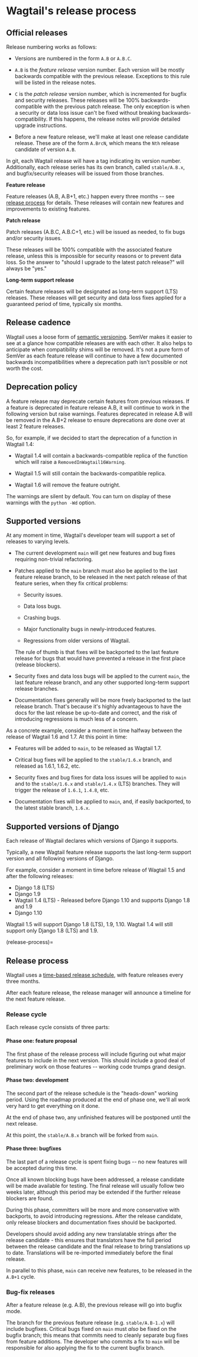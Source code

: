 # Wagtail's release process

## Official releases

Release numbering works as follows:

-   Versions are numbered in the form `A.B` or `A.B.C`.

-   `A.B` is the _feature release_ version number. Each version will be mostly
    backwards compatible with the previous release. Exceptions to this rule will
    be listed in the release notes.

-   `C` is the _patch release_ version number, which is incremented for bugfix
    and security releases. These releases will be 100% backwards-compatible with
    the previous patch release. The only exception is when a security or data
    loss issue can't be fixed without breaking backwards-compatibility. If this
    happens, the release notes will provide detailed upgrade instructions.

-   Before a new feature release, we'll make at least one release candidate
    release. These are of the form `A.BrcN`, which means the
    `Nth` release candidate of version `A.B`.

In git, each Wagtail release will have a tag indicating its version number.
Additionally, each release series has its
own branch, called `stable/A.B.x`, and bugfix/security releases will be
issued from those branches.

**Feature release**

Feature releases (A.B, A.B+1, etc.) happen every three months
-- see [release process](release-process) for details. These releases will contain new
features and improvements to existing features.

**Patch release**

Patch releases (A.B.C, A.B.C+1, etc.) will be issued as needed, to fix
bugs and/or security issues.

These releases will be 100% compatible with the associated feature release,
unless this is impossible for security reasons or to prevent data loss.
So the answer to "should I upgrade to the latest patch release?" will always
be "yes."

**Long-term support release**

Certain feature releases will be designated as long-term support (LTS)
releases. These releases will get security and data loss fixes applied for
a guaranteed period of time, typically six months.

## Release cadence

Wagtail uses a loose form of [semantic versioning](https://semver.org/).
SemVer makes it easier to see at a glance how compatible releases are with each
other. It also helps to anticipate when compatibility shims will be removed.
It's not a pure form of SemVer as each feature release will continue to have a
few documented backwards incompatibilities where a deprecation path isn't
possible or not worth the cost.

## Deprecation policy

A feature release may deprecate certain features from previous releases. If a
feature is deprecated in feature release A.B, it will continue to work in
the following version but raise warnings. Features deprecated in release A.B
will be removed in the A.B+2 release to ensure deprecations are done
over at least 2 feature releases.

So, for example, if we decided to start the deprecation of a function in
Wagtail 1.4:

-   Wagtail 1.4 will contain a backwards-compatible replica of the function which
    will raise a `RemovedInWagtail16Warning`.

-   Wagtail 1.5 will still contain the backwards-compatible replica.

-   Wagtail 1.6 will remove the feature outright.

The warnings are silent by default. You can turn on display of these warnings
with the `python -Wd` option.

## Supported versions

At any moment in time, Wagtail's developer team will support a set of releases to
varying levels.

-   The current development `main` will get new features and bug fixes
    requiring non-trivial refactoring.

-   Patches applied to the `main` branch must also be applied to the last feature
    release branch, to be released in the next patch release of that feature
    series, when they fix critical problems:

    -   Security issues.

    -   Data loss bugs.

    -   Crashing bugs.

    -   Major functionality bugs in newly-introduced features.

    -   Regressions from older versions of Wagtail.

    The rule of thumb is that fixes will be backported to the last feature
    release for bugs that would have prevented a release in the first place
    (release blockers).

-   Security fixes and data loss bugs will be applied to the current `main`, the
    last feature release branch, and any other supported long-term
    support release branches.

-   Documentation fixes generally will be more freely backported to the last
    release branch. That's because it's highly advantageous to have the docs for
    the last release be up-to-date and correct, and the risk of introducing
    regressions is much less of a concern.

As a concrete example, consider a moment in time halfway between the release of
Wagtail 1.6 and 1.7. At this point in time:

-   Features will be added to `main`, to be released as Wagtail 1.7.

-   Critical bug fixes will be applied to the `stable/1.6.x` branch, and
    released as 1.6.1, 1.6.2, etc.

-   Security fixes and bug fixes for data loss issues will be applied to
    `main` and to the `stable/1.6.x` and `stable/1.4.x` (LTS) branches.
    They will trigger the release of `1.6.1`, `1.4.8`, etc.

-   Documentation fixes will be applied to `main`, and, if easily backported, to
    the latest stable branch, `1.6.x`.

## Supported versions of Django

Each release of Wagtail declares which versions of Django it supports.

Typically, a new Wagtail feature release supports the last long-term support version and
all following versions of Django.

For example, consider a moment in time before release of Wagtail 1.5
and after the following releases:

-   Django 1.8 (LTS)
-   Django 1.9
-   Wagtail 1.4 (LTS) - Released before Django 1.10 and supports Django 1.8 and 1.9
-   Django 1.10

Wagtail 1.5 will support Django 1.8 (LTS), 1.9, 1.10.
Wagtail 1.4 will still support only Django 1.8 (LTS) and 1.9.

(release-process)=

## Release process

Wagtail uses a [time-based release schedule](https://github.com/wagtail/wagtail/wiki/Release-schedule),
with feature releases every three months.

After each feature release, the release manager will announce a timeline for
the next feature release.

### Release cycle

Each release cycle consists of three parts:

#### Phase one: feature proposal

The first phase of the release process will include figuring out what major
features to include in the next version. This should include a good deal of
preliminary work on those features -- working code trumps grand design.

#### Phase two: development

The second part of the release schedule is the "heads-down" working period.
Using the roadmap produced at the end of phase one, we'll all work very hard to
get everything on it done.

At the end of phase two, any unfinished features will be postponed until the
next release.

At this point, the `stable/A.B.x` branch will be forked from `main`.

#### Phase three: bugfixes

The last part of a release cycle is spent fixing bugs -- no new features will
be accepted during this time.

Once all known blocking bugs have been addressed, a release candidate will be
made available for testing. The final release will usually follow two weeks later,
although this period may be extended if the further release blockers are found.

During this phase, committers will be more and more conservative with
backports, to avoid introducing regressions. After the release candidate, only
release blockers and documentation fixes should be backported.

Developers should avoid adding any new translatable strings after the release
candidate - this ensures that translators have the full period between the release
candidate and the final release to bring translations up to date. Translations
will be re-imported immediately before the final release.

In parallel to this phase, `main` can receive new features, to be released
in the `A.B+1` cycle.

### Bug-fix releases

After a feature release (e.g. A.B), the previous release will go into bugfix
mode.

The branch for the previous feature release (e.g. `stable/A.B-1.x`) will
include bugfixes. Critical bugs fixed on `main` must _also_ be fixed on the
bugfix branch; this means that commits need to cleanly separate bug fixes from
feature additions. The developer who commits a fix to `main` will be
responsible for also applying the fix to the current bugfix branch.
